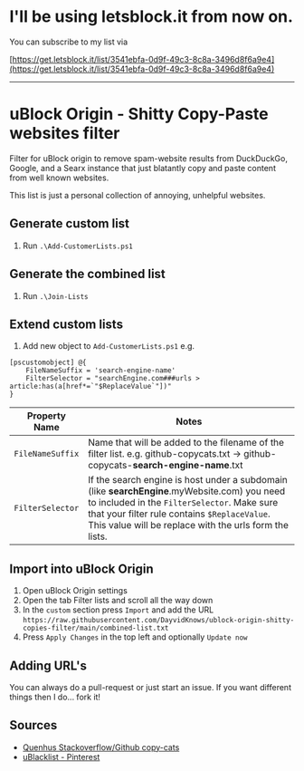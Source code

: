 # I'll be using letsblock.it from now on.

You can subscribe to my list via 

[https://get.letsblock.it/list/3541ebfa-0d9f-49c3-8c8a-3496d8f6a9e4](https://get.letsblock.it/list/3541ebfa-0d9f-49c3-8c8a-3496d8f6a9e4)


---

# uBlock Origin - Shitty Copy-Paste websites filter

Filter for uBlock origin to remove spam-website results from DuckDuckGo, Google, and a Searx instance that just blatantly copy and paste content from well known websites.

This list is just a personal collection of annoying, unhelpful websites.

## Generate custom list

1. Run `.\Add-CustomerLists.ps1`

## Generate the combined list

1. Run `.\Join-Lists`

## Extend custom lists

1. Add new object to `Add-CustomerLists.ps1` e.g.

```
[pscustomobject] @{
    FileNameSuffix = 'search-engine-name'
    FilterSelector = "searchEngine.com###urls > article:has(a[href*=`"$ReplaceValue`"])" 
}
``` 

| Property Name    | Notes                                                                                                                                                                                                                                                 |
| ---------------- | ----------------------------------------------------------------------------------------------------------------------------------------------------------------------------------------------------------------------------------------------------- |
| `FileNameSuffix` | Name that will be added to the filename of the filter list. e.g. github-copycats.txt -> github-copycats-**search-engine-name**.txt                                                                                                                    |
| `FilterSelector` | If the search engine is host under a subdomain (like **searchEngine**.myWebsite.com) you need to included in the `FilterSelector`. Make sure that your filter rule contains `$ReplaceValue`. This value will be replace with the urls form the lists. |


## Import into uBlock Origin

1. Open uBlock Origin settings
2. Open the tab Filter lists and scroll all the way down
3. In the `custom` section press `Import` and add the URL `https://raw.githubusercontent.com/DayvidKnows/ublock-origin-shitty-copies-filter/main/combined-list.txt`
4. Press `Apply Changes` in the top left and optionally `Update now`

## Adding URL's 

You can always do a pull-request or just start an issue. If you want different things then I do... fork it!

## Sources

* [Quenhus Stackoverflow/Github copy-cats](https://gist.github.com/quenhus/6bd2c47e5780f726f0c96c0a2ee762a4)
* [uBlacklist - Pinterest](https://raw.githubusercontent.com/rjaus/ublacklist-pinterest/)
